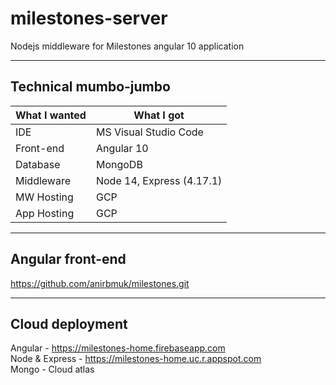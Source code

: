 # milestones-server
Nodejs middleware for Milestones angular 10 application  

- - - -  

## Technical mumbo-jumbo  
What I wanted     | What I got  
----------------- | --------------  
IDE               | MS Visual Studio Code  
Front-end         | Angular 10  
Database          | MongoDB  
Middleware        | Node 14, Express (4.17.1)  
MW Hosting        | GCP    
App Hosting       | GCP  

- - - -  

## Angular front-end  
https://github.com/anirbmuk/milestones.git  

- - - -

## Cloud deployment
Angular - https://milestones-home.firebaseapp.com  
Node & Express - https://milestones-home.uc.r.appspot.com  
Mongo - Cloud atlas  
